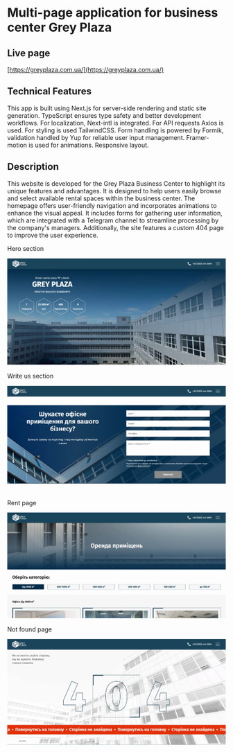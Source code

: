 # Multi-page application for business center Grey Plaza

## Live page

[https://greyplaza.com.ua/](https://greyplaza.com.ua/)

## Technical Features

This app is built using Next.js for server-side rendering and static site generation. TypeScript ensures type safety and better development workflows. For localization, Next-intl is integrated. For API requests Axios is used. For styling is used TailwindCSS. Form handling is powered by Formik, validation handled by Yup for reliable user input management. Framer-motion is used for animations. Responsive layout.

## Description

This website is developed for the Grey Plaza Business Center to highlight its unique features and advantages. It is designed to help users easily browse and select available rental spaces within the business center. The homepage offers user-friendly navigation and incorporates animations to enhance the visual appeal. It includes forms for gathering user information, which are integrated with a Telegram channel to streamline processing by the company's managers. Additionally, the site features a custom 404 page to improve the user experience.

Hero section

![Hero](/public/images/screenshots/hero.webp)

Write us section

![Write us](/public/images/screenshots/writeUs.webp)

Rent page

![Rent page](/public/images/screenshots/rent.webp)

Not found page

![Not found page](/public/images/screenshots/notFound.webp)

